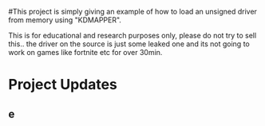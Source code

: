 #This project is simply giving an example of how to load an unsigned driver from memory using "KDMAPPER".

This is for educational and research purposes only, please do not try to sell this.. the driver on the source is just 
some leaked one and its not going to work on games like fortnite etc for over 30min.

# Project Updates
## e
